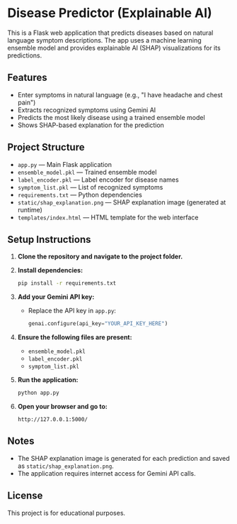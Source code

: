 # Disease Predictor (Explainable AI)

This is a Flask web application that predicts diseases based on natural language symptom descriptions. The app uses a machine learning ensemble model and provides explainable AI (SHAP) visualizations for its predictions.

## Features

- Enter symptoms in natural language (e.g., "I have headache and chest pain")
- Extracts recognized symptoms using Gemini AI
- Predicts the most likely disease using a trained ensemble model
- Shows SHAP-based explanation for the prediction

## Project Structure

- `app.py` — Main Flask application
- `ensemble_model.pkl` — Trained ensemble model
- `label_encoder.pkl` — Label encoder for disease names
- `symptom_list.pkl` — List of recognized symptoms
- `requirements.txt` — Python dependencies
- `static/shap_explanation.png` — SHAP explanation image (generated at runtime)
- `templates/index.html` — HTML template for the web interface

## Setup Instructions

1. **Clone the repository and navigate to the project folder.**

2. **Install dependencies:**
   ```sh
   pip install -r requirements.txt
   ```

3. **Add your Gemini API key:**
   - Replace the API key in `app.py`:
     ```python
     genai.configure(api_key="YOUR_API_KEY_HERE")
     ```

4. **Ensure the following files are present:**
   - `ensemble_model.pkl`
   - `label_encoder.pkl`
   - `symptom_list.pkl`

5. **Run the application:**
   ```sh
   python app.py
   ```

6. **Open your browser and go to:**
   ```
   http://127.0.0.1:5000/
   ```

## Notes

- The SHAP explanation image is generated for each prediction and saved as `static/shap_explanation.png`.
- The application requires internet access for Gemini API calls.

## License

This project is for educational purposes.
